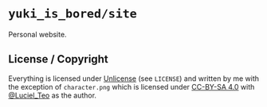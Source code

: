 # `yuki_is_bored/site`

Personal website.

## License / Copyright

Everything is licensed under [Unlicense](https://unlicense.org/) (see
`LICENSE`) and written by me with the exception of `character.png`
which is licensed under [CC-BY-SA
4.0](https://creativecommons.org/licenses/by-sa/4.0/) with
[@Luciel_Teo](https://twitter.com/Luciel_Teo) as the author.
